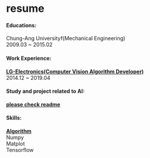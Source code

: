 # resume

#### Educations:

Chung-Ang Universityf(Mechanical Engineering)<br>
2009.03 ~ 2015.02 <br>

#### Work Experience:

[**LG-Electronics(Computer Vision Algorithm Developer)**](https://github.com/hwanginsun/resume/work_experience) <br>
2014.12 ~ 2019.04 <br>


#### Study and project related to AI:

[**please check readme**](https://github.com/hwanginsun/AI_project) <br>


#### Skills:

[**Algorithm**](https://github.com/hwanginsun/algorithm)<br>
Numpy <br>
Matplot <br>
Tensorflow <br>

